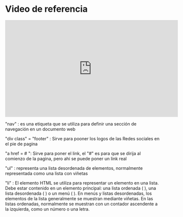 # Video de referencia

<iframe width="560" height="315" src="https://www.youtube.com/embed/oWmOqxIanjk?si=5-d7lzG1Y7dDdOUq" title="YouTube video player" frameborder="0" allow="accelerometer; autoplay; clipboard-write; encrypted-media; gyroscope; picture-in-picture; web-share" allowfullscreen></iframe>


"nav" :  es una etiqueta que se utiliza para definir una sección de navegación en un documento web

"div class" = "footer" : Sirve para pooner los logos de las Redes sociales en el pie de pagina

"a href = # ": Sirve para poner el link, el "#" es para que se dirija al comienzo de la pagina, pero ahi se puede poner un link real

"ul" : representa una lista desordenada de elementos, normalmente representada como una lista con viñetas

"li" : El elemento HTML se utiliza para representar un elemento en una lista. Debe estar contenido en un elemento principal: una lista ordenada ( ), una lista desordenada ( ) o un menú ( ). En menús y listas desordenadas, los elementos de la lista generalmente se muestran mediante viñetas. En las listas ordenadas, normalmente se muestran con un contador ascendente a la izquierda, como un número o una letra.

